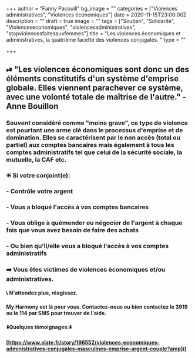 +++
author = "Fanny Pacouill"
bg_image = ""
categories = ["Violences administratives", "Violences économiques"]
date = 2020-11-15T23:00:00Z
description = ""
draft = true
image = ""
tags = ["Soutien", "Solidarité", "Violenceseconomiques", "violencesadministratives", "stopviolencesfaitesauxfemmes"]
title = "Les violences économiques et administratives, la quatrième facette des violences conjugales. "
type = ""

+++

## ⏯ "Les violences économiques sont donc un des éléments constitutifs d'un système d'emprise globale. Elles viennent parachever ce système, avec une volonté totale de maîtrise de l'autre." - Anne Bouillon 

### Souvent considéré comme "moins grave", ce type de violence est pourtant une arme clé dans le processus d'emprise et de domination. Elles se caractérisent par le non accès (total ou partiel) aux comptes bancaires mais également à tous les comptes administratifs tel que celui de la sécurité sociale, la mutuelle, la CAF etc.

###  ✳ Si votre conjoint(e): 

### - Contrôle votre argent

### - Vous a bloqué l'accès à vos comptes bancaires 

### - Vous oblige à quémender ou négocier de l'argent à chaque fois que vous avez besoin de faire des achats 

### - Ou bien qu'il/elle vous a bloqué l'accès à vos comptes administratifs 

### ➡️ Vous êtes victimes de violences économiques et/ou administratives. 

#### 📞 **N'attendez plus, réagissez**. 

#### My Harmony est là pour vous. Contactez-nous ou bien contactez le 3919 ou le 114 par SMS pour trouver de l'aide. 

#### ⬇️Quelques témoignages:⬇️ 

####  [https://www.slate.fr/story/196552/violences-economiques-administratives-conjugales-masculines-emprise-argent-couple?amp]()